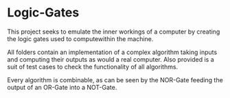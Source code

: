 # Logic-Gates

This project seeks to emulate the inner workings of a computer by creating the logic gates used to computewithin the machine.

All folders contain an implementation of a complex algorithm taking inputs and computing their outputs as would a real computer. Also provided is a suit of test cases to check the functionality of all algorithms.

Every algorithm is combinable, as can be seen by the NOR-Gate feeding the output of an OR-Gate into a NOT-Gate.
